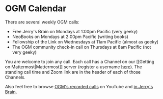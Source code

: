 # OGM Calendar

There are several weekly OGM calls:

- Free Jerry's Brain on Mondays at 1:00pm Pacific (very geeky)
- NeoBooks on Mondays at 2:00pm Pacific (writing books)
- Fellowship of the Link on Wednesdays at 11am Pacific (almost as geeky)
- The OGM community check-in call on Thursdays at 8am Pacific (not very geeky)

You are welcome to join any call. Each call has a Channel on our [[Getting on Mattermost|Mattermost]] server (register a username [here](https://chat.collectivesensecommons.org/)). The standing call time and Zoom link are in the header of each of those Channels. 

Also feel free to browse [OGM's recorded calls](https://www.youtube.com/playlist?list=PLreQNsM8LqWA2ib_Yfkde8m30ANi0WtJr) on YouTube and [in Jerry's Brain](https://bra.in/6jobWY).
